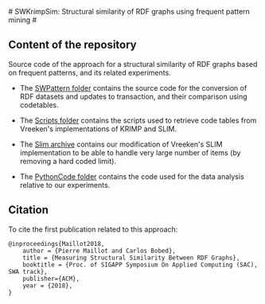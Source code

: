 
# SWKrimpSim: Structural similarity of RDF graphs using frequent pattern mining #

## Content of the repository

Source code of the approach for a structural similarity of RDF graphs based on frequent patterns, and its related experiments.

+ The [SWPattern folder](https://github.com/MaillPierre/SWKrimpSim/tree/master/SWPattern) contains the source code for the conversion of RDF datasets and updates to transaction, and their comparison using codetables.

+ The [Scripts folder](https://github.com/MaillPierre/SWKrimpSim/tree/master/scripts) contains the scripts used to retrieve code tables from Vreeken's implementations of KRIMP and SLIM.

+ The [Slim archive](https://github.com/MaillPierre/SWKrimpSim/blob/master/SlimBinSource-20120607mod.tar.gz) contains our modification of Vreeken's SLIM implementation to be able to handle very large number of items (by removing a hard coded limit).

+ The [PythonCode folder](https://github.com/MaillPierre/SWKrimpSim/tree/master/pythonCode) contains the code used for the data analysis relative to our experiments.

## Citation

To cite the first publication related to this approach:
```
@inproceedings{Maillot2018, 
    author = {Pierre Maillot and Carlos Bobed}, 
    title = {Measuring Structural Similarity Between RDF Graphs}, 
    booktitle = {Proc. of SIGAPP Symposium On Applied Computing (SAC), SWA track}, 
    publisher={ACM}, 
    year = {2018}, 
}
```

